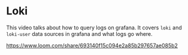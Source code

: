 # Loki

This video talks about how to query logs on grafana. It covers `loki` and
`loki-user` data sources in grafana and what logs go where.

https://www.loom.com/share/693140f15c094e2a85b297657ae085b2
